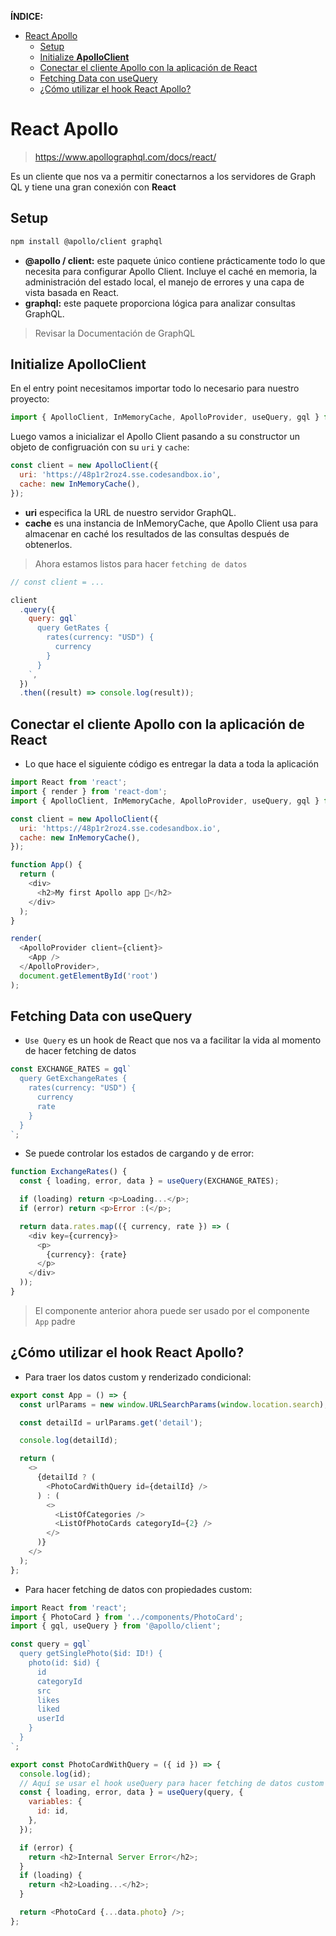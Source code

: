 **ÍNDICE:**

- [React Apollo](#react-apollo)
  - [Setup](#setup)
  - [Initialize **ApolloClient**](#initialize-apolloclient)
  - [Conectar el cliente Apollo con la aplicación de React](#conectar-el-cliente-apollo-con-la-aplicación-de-react)
  - [Fetching Data con useQuery](#fetching-data-con-usequery)
  - [¿Cómo utilizar el hook React Apollo?](#cómo-utilizar-el-hook-react-apollo)

# React Apollo

> https://www.apollographql.com/docs/react/

Es un cliente que nos va a permitir conectarnos a los servidores de Graph QL y tiene una gran conexión con **React**

## Setup

```bash
npm install @apollo/client graphql
```

- **@apollo / client:** este paquete único contiene prácticamente todo lo que necesita para configurar Apollo Client. Incluye el caché en memoria, la administración del estado local, el manejo de errores y una capa de vista basada en React.
- **graphql:** este paquete proporciona lógica para analizar consultas GraphQL.

> Revisar la Documentación de GraphQL

## Initialize **ApolloClient**

En el entry point necesitamos importar todo lo necesario para nuestro proyecto:

```js
import { ApolloClient, InMemoryCache, ApolloProvider, useQuery, gql } from '@apollo/client';
```

Luego vamos a inicializar el Apollo Client pasando a su constructor un objeto de configruación con su `uri` y `cache`:

```js
const client = new ApolloClient({
  uri: 'https://48p1r2roz4.sse.codesandbox.io',
  cache: new InMemoryCache(),
});
```

- **uri** especifica la URL de nuestro servidor GraphQL.
- **cache** es una instancia de InMemoryCache, que Apollo Client usa para almacenar en caché los resultados de las consultas después de obtenerlos.

> Ahora estamos listos para hacer `fetching de datos`

```js
// const client = ...

client
  .query({
    query: gql`
      query GetRates {
        rates(currency: "USD") {
          currency
        }
      }
    `,
  })
  .then((result) => console.log(result));
```

## Conectar el cliente Apollo con la aplicación de React

- Lo que hace el siguiente código es entregar la data a toda la aplicación

```js
import React from 'react';
import { render } from 'react-dom';
import { ApolloClient, InMemoryCache, ApolloProvider, useQuery, gql } from '@apollo/client';

const client = new ApolloClient({
  uri: 'https://48p1r2roz4.sse.codesandbox.io',
  cache: new InMemoryCache(),
});

function App() {
  return (
    <div>
      <h2>My first Apollo app 🚀</h2>
    </div>
  );
}

render(
  <ApolloProvider client={client}>
    <App />
  </ApolloProvider>,
  document.getElementById('root')
);
```

## Fetching Data con useQuery

- `Use Query` es un hook de React que nos va a facilitar la vida al momento de hacer fetching de datos

```js
const EXCHANGE_RATES = gql`
  query GetExchangeRates {
    rates(currency: "USD") {
      currency
      rate
    }
  }
`;
```

- Se puede controlar los estados de cargando y de error:

```js
function ExchangeRates() {
  const { loading, error, data } = useQuery(EXCHANGE_RATES);

  if (loading) return <p>Loading...</p>;
  if (error) return <p>Error :(</p>;

  return data.rates.map(({ currency, rate }) => (
    <div key={currency}>
      <p>
        {currency}: {rate}
      </p>
    </div>
  ));
}
```

> El componente anterior ahora puede ser usado por el componente `App` padre

## ¿Cómo utilizar el hook React Apollo?

- Para traer los datos custom y renderizado condicional:

```js
export const App = () => {
  const urlParams = new window.URLSearchParams(window.location.search);

  const detailId = urlParams.get('detail');

  console.log(detailId);

  return (
    <>
      {detailId ? (
        <PhotoCardWithQuery id={detailId} />
      ) : (
        <>
          <ListOfCategories />
          <ListOfPhotoCards categoryId={2} />
        </>
      )}
    </>
  );
};
```

- Para hacer fetching de datos con propiedades custom:

```js
import React from 'react';
import { PhotoCard } from '../components/PhotoCard';
import { gql, useQuery } from '@apollo/client';

const query = gql`
  query getSinglePhoto($id: ID!) {
    photo(id: $id) {
      id
      categoryId
      src
      likes
      liked
      userId
    }
  }
`;

export const PhotoCardWithQuery = ({ id }) => {
  console.log(id);
  // Aquí se usar el hook useQuery para hacer fetching de datos custom
  const { loading, error, data } = useQuery(query, {
    variables: {
      id: id,
    },
  });

  if (error) {
    return <h2>Internal Server Error</h2>;
  }
  if (loading) {
    return <h2>Loading...</h2>;
  }

  return <PhotoCard {...data.photo} />;
};
```
